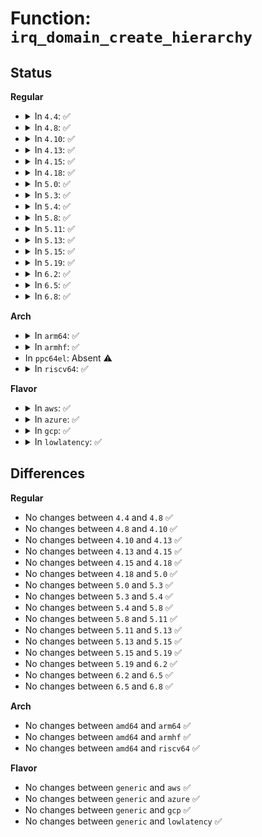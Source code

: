 # Function: <code>irq_domain_create_hierarchy</code>

## Status
<b>Regular</b>
<ul>
<li>
<details>
<summary>In <code>4.4</code>: ✅</summary>

```c
struct irq_domain *irq_domain_create_hierarchy(struct irq_domain *parent, unsigned int flags, unsigned int size, struct fwnode_handle *fwnode, const struct irq_domain_ops *ops, void *host_data);
```

**Collision:** Unique Global

**Inline:** No

**Transformation:** False

**Instances:**

```
In kernel/irq/irqdomain.c (ffffffff810e0ef0)
Location: kernel/irq/irqdomain.c:873
Inline: False
Direct callers:
  - kernel/irq/msi.c:msi_create_irq_domain
```
**Symbols:**

```
ffffffff810e0ef0-ffffffff810e0f36: irq_domain_create_hierarchy (STB_GLOBAL)
```
</details>
</li>
<li>
<details>
<summary>In <code>4.8</code>: ✅</summary>

```c
struct irq_domain *irq_domain_create_hierarchy(struct irq_domain *parent, unsigned int flags, unsigned int size, struct fwnode_handle *fwnode, const struct irq_domain_ops *ops, void *host_data);
```

**Collision:** Unique Global

**Inline:** No

**Transformation:** False

**Instances:**

```
In kernel/irq/irqdomain.c (ffffffff810e64c0)
Location: kernel/irq/irqdomain.c:920
Inline: False
Direct callers:
  - kernel/irq/msi.c:msi_create_irq_domain
  - drivers/base/platform-msi.c:platform_msi_create_device_domain
```
**Symbols:**

```
ffffffff810e64c0-ffffffff810e6506: irq_domain_create_hierarchy (STB_GLOBAL)
```
</details>
</li>
<li>
<details>
<summary>In <code>4.10</code>: ✅</summary>

```c
struct irq_domain *irq_domain_create_hierarchy(struct irq_domain *parent, unsigned int flags, unsigned int size, struct fwnode_handle *fwnode, const struct irq_domain_ops *ops, void *host_data);
```

**Collision:** Unique Global

**Inline:** No

**Transformation:** False

**Instances:**

```
In kernel/irq/irqdomain.c (ffffffff810eceb0)
Location: kernel/irq/irqdomain.c:946
Inline: False
Direct callers:
  - kernel/irq/msi.c:msi_create_irq_domain
  - drivers/base/platform-msi.c:platform_msi_create_device_domain
```
**Symbols:**

```
ffffffff810eceb0-ffffffff810ecef6: irq_domain_create_hierarchy (STB_GLOBAL)
```
</details>
</li>
<li>
<details>
<summary>In <code>4.13</code>: ✅</summary>

```c
struct irq_domain *irq_domain_create_hierarchy(struct irq_domain *parent, unsigned int flags, unsigned int size, struct fwnode_handle *fwnode, const struct irq_domain_ops *ops, void *host_data);
```

**Collision:** Unique Global

**Inline:** No

**Transformation:** False

**Instances:**

```
In kernel/irq/irqdomain.c (ffffffff810ec850)
Location: kernel/irq/irqdomain.c:1113
Inline: False
Direct callers:
  - kernel/irq/msi.c:msi_create_irq_domain
  - drivers/base/platform-msi.c:platform_msi_create_device_domain
```
**Symbols:**

```
ffffffff810ec850-ffffffff810ec896: irq_domain_create_hierarchy (STB_GLOBAL)
```
</details>
</li>
<li>
<details>
<summary>In <code>4.15</code>: ✅</summary>

```c
struct irq_domain *irq_domain_create_hierarchy(struct irq_domain *parent, unsigned int flags, unsigned int size, struct fwnode_handle *fwnode, const struct irq_domain_ops *ops, void *host_data);
```

**Collision:** Unique Global

**Inline:** No

**Transformation:** False

**Instances:**

```
In kernel/irq/irqdomain.c (ffffffff810f50c0)
Location: kernel/irq/irqdomain.c:1126
Inline: False
Direct callers:
  - kernel/irq/msi.c:msi_create_irq_domain
  - drivers/base/platform-msi.c:platform_msi_create_device_domain
```
**Symbols:**

```
ffffffff810f50c0-ffffffff810f5106: irq_domain_create_hierarchy (STB_GLOBAL)
```
</details>
</li>
<li>
<details>
<summary>In <code>4.18</code>: ✅</summary>

```c
struct irq_domain *irq_domain_create_hierarchy(struct irq_domain *parent, unsigned int flags, unsigned int size, struct fwnode_handle *fwnode, const struct irq_domain_ops *ops, void *host_data);
```

**Collision:** Unique Global

**Inline:** No

**Transformation:** False

**Instances:**

```
In kernel/irq/irqdomain.c (ffffffff810fd490)
Location: kernel/irq/irqdomain.c:1010
Inline: False
Direct callers:
  - kernel/irq/msi.c:msi_create_irq_domain
  - drivers/base/platform-msi.c:platform_msi_create_device_domain
```
**Symbols:**

```
ffffffff810fd490-ffffffff810fd4d6: irq_domain_create_hierarchy (STB_GLOBAL)
```
</details>
</li>
<li>
<details>
<summary>In <code>5.0</code>: ✅</summary>

```c
struct irq_domain *irq_domain_create_hierarchy(struct irq_domain *parent, unsigned int flags, unsigned int size, struct fwnode_handle *fwnode, const struct irq_domain_ops *ops, void *host_data);
```

**Collision:** Unique Global

**Inline:** No

**Transformation:** False

**Instances:**

```
In kernel/irq/irqdomain.c (ffffffff81108f40)
Location: kernel/irq/irqdomain.c:1010
Inline: False
Direct callers:
  - kernel/irq/msi.c:msi_create_irq_domain
  - drivers/base/platform-msi.c:__platform_msi_create_device_domain
```
**Symbols:**

```
ffffffff81108f40-ffffffff81108f86: irq_domain_create_hierarchy (STB_GLOBAL)
```
</details>
</li>
<li>
<details>
<summary>In <code>5.3</code>: ✅</summary>

```c
struct irq_domain *irq_domain_create_hierarchy(struct irq_domain *parent, unsigned int flags, unsigned int size, struct fwnode_handle *fwnode, const struct irq_domain_ops *ops, void *host_data);
```

**Collision:** Unique Global

**Inline:** No

**Transformation:** False

**Instances:**

```
In kernel/irq/irqdomain.c (ffffffff81112510)
Location: kernel/irq/irqdomain.c:1047
Inline: False
Direct callers:
  - kernel/irq/msi.c:msi_create_irq_domain
  - drivers/iommu/hyperv-iommu.c:hyperv_prepare_irq_remapping
  - drivers/base/platform-msi.c:__platform_msi_create_device_domain
```
**Symbols:**

```
ffffffff81112510-ffffffff81112556: irq_domain_create_hierarchy (STB_GLOBAL)
```
</details>
</li>
<li>
<details>
<summary>In <code>5.4</code>: ✅</summary>

```c
struct irq_domain *irq_domain_create_hierarchy(struct irq_domain *parent, unsigned int flags, unsigned int size, struct fwnode_handle *fwnode, const struct irq_domain_ops *ops, void *host_data);
```

**Collision:** Unique Global

**Inline:** No

**Transformation:** False

**Instances:**

```
In kernel/irq/irqdomain.c (ffffffff8111e7a0)
Location: kernel/irq/irqdomain.c:1049
Inline: False
Direct callers:
  - kernel/irq/msi.c:msi_create_irq_domain
  - drivers/gpio/gpiolib.c:gpiochip_add_data_with_key
  - drivers/iommu/hyperv-iommu.c:hyperv_prepare_irq_remapping
  - drivers/base/platform-msi.c:__platform_msi_create_device_domain
```
**Symbols:**

```
ffffffff8111e7a0-ffffffff8111e7e6: irq_domain_create_hierarchy (STB_GLOBAL)
```
</details>
</li>
<li>
<details>
<summary>In <code>5.8</code>: ✅</summary>

```c
struct irq_domain *irq_domain_create_hierarchy(struct irq_domain *parent, unsigned int flags, unsigned int size, struct fwnode_handle *fwnode, const struct irq_domain_ops *ops, void *host_data);
```

**Collision:** Unique Global

**Inline:** No

**Transformation:** False

**Instances:**

```
In kernel/irq/irqdomain.c (ffffffff81129ee0)
Location: kernel/irq/irqdomain.c:1063
Inline: False
Direct callers:
  - kernel/irq/msi.c:msi_create_irq_domain
  - drivers/gpio/gpiolib.c:gpiochip_add_irqchip
  - drivers/iommu/hyperv-iommu.c:hyperv_prepare_irq_remapping
  - drivers/base/platform-msi.c:__platform_msi_create_device_domain
```
**Symbols:**

```
ffffffff81129ee0-ffffffff81129f26: irq_domain_create_hierarchy (STB_GLOBAL)
```
</details>
</li>
<li>
<details>
<summary>In <code>5.11</code>: ✅</summary>

```c
struct irq_domain *irq_domain_create_hierarchy(struct irq_domain *parent, unsigned int flags, unsigned int size, struct fwnode_handle *fwnode, const struct irq_domain_ops *ops, void *host_data);
```

**Collision:** Unique Global

**Inline:** No

**Transformation:** False

**Instances:**

```
In kernel/irq/irqdomain.c (ffffffff811258a0)
Location: kernel/irq/irqdomain.c:1087
Inline: False
Direct callers:
  - kernel/irq/msi.c:msi_create_irq_domain
  - drivers/gpio/gpiolib.c:gpiochip_add_irqchip
  - drivers/iommu/amd/init.c:iommu_setup_intcapxt
  - drivers/iommu/hyperv-iommu.c:hyperv_prepare_irq_remapping
  - drivers/base/platform-msi.c:__platform_msi_create_device_domain
```
**Symbols:**

```
ffffffff811258a0-ffffffff811258e6: irq_domain_create_hierarchy (STB_GLOBAL)
```
</details>
</li>
<li>
<details>
<summary>In <code>5.13</code>: ✅</summary>

```c
struct irq_domain *irq_domain_create_hierarchy(struct irq_domain *parent, unsigned int flags, unsigned int size, struct fwnode_handle *fwnode, const struct irq_domain_ops *ops, void *host_data);
```

**Collision:** Unique Global

**Inline:** No

**Transformation:** False

**Instances:**

```
In kernel/irq/irqdomain.c (ffffffff81125b90)
Location: kernel/irq/irqdomain.c:1054
Inline: False
Direct callers:
  - kernel/irq/msi.c:msi_create_irq_domain
  - drivers/iommu/amd/init.c:amd_iommu_enable_interrupts
  - drivers/iommu/hyperv-iommu.c:hyperv_prepare_irq_remapping
  - drivers/base/platform-msi.c:__platform_msi_create_device_domain
```
**Symbols:**

```
ffffffff81125b90-ffffffff81125bd6: irq_domain_create_hierarchy (STB_GLOBAL)
```
</details>
</li>
<li>
<details>
<summary>In <code>5.15</code>: ✅</summary>

```c
struct irq_domain *irq_domain_create_hierarchy(struct irq_domain *parent, unsigned int flags, unsigned int size, struct fwnode_handle *fwnode, const struct irq_domain_ops *ops, void *host_data);
```

**Collision:** Unique Global

**Inline:** No

**Transformation:** False

**Instances:**

```
In kernel/irq/irqdomain.c (ffffffff81146330)
Location: kernel/irq/irqdomain.c:1093
Inline: False
Direct callers:
  - kernel/irq/msi.c:msi_create_irq_domain
  - drivers/iommu/amd/init.c:amd_iommu_enable_interrupts
  - drivers/iommu/hyperv-iommu.c:hyperv_prepare_irq_remapping
  - drivers/base/platform-msi.c:__platform_msi_create_device_domain
```
**Symbols:**

```
ffffffff81146330-ffffffff81146376: irq_domain_create_hierarchy (STB_GLOBAL)
```
</details>
</li>
<li>
<details>
<summary>In <code>5.19</code>: ✅</summary>

```c
struct irq_domain *irq_domain_create_hierarchy(struct irq_domain *parent, unsigned int flags, unsigned int size, struct fwnode_handle *fwnode, const struct irq_domain_ops *ops, void *host_data);
```

**Collision:** Unique Global

**Inline:** No

**Transformation:** False

**Instances:**

```
In kernel/irq/irqdomain.c (ffffffff8116a5e0)
Location: kernel/irq/irqdomain.c:1095
Inline: False
Direct callers:
  - kernel/irq/msi.c:msi_create_irq_domain
  - drivers/iommu/amd/init.c:amd_iommu_enable_interrupts
  - drivers/iommu/intel/irq_remapping.c:intel_setup_irq_remapping
  - drivers/iommu/hyperv-iommu.c:hyperv_prepare_irq_remapping
  - drivers/base/platform-msi.c:__platform_msi_create_device_domain
```
**Symbols:**

```
ffffffff8116a5e0-ffffffff8116a638: irq_domain_create_hierarchy (STB_GLOBAL)
```
</details>
</li>
<li>
<details>
<summary>In <code>6.2</code>: ✅</summary>

```c
struct irq_domain *irq_domain_create_hierarchy(struct irq_domain *parent, unsigned int flags, unsigned int size, struct fwnode_handle *fwnode, const struct irq_domain_ops *ops, void *host_data);
```

**Collision:** Unique Global

**Inline:** No

**Transformation:** False

**Instances:**

```
In kernel/irq/irqdomain.c (ffffffff8119f170)
Location: kernel/irq/irqdomain.c:1152
Inline: False
Direct callers:
  - kernel/irq/msi.c:__msi_create_irq_domain
  - drivers/iommu/amd/iommu.c:amd_iommu_create_irq_domain
  - drivers/iommu/amd/init.c:amd_iommu_enable_interrupts
  - drivers/iommu/intel/irq_remapping.c:intel_setup_irq_remapping
  - drivers/iommu/hyperv-iommu.c:hyperv_prepare_irq_remapping
  - drivers/base/platform-msi.c:__platform_msi_create_device_domain
```
**Symbols:**

```
ffffffff8119f170-ffffffff8119f1df: irq_domain_create_hierarchy (STB_GLOBAL)
```
</details>
</li>
<li>
<details>
<summary>In <code>6.5</code>: ✅</summary>

```c
struct irq_domain *irq_domain_create_hierarchy(struct irq_domain *parent, unsigned int flags, unsigned int size, struct fwnode_handle *fwnode, const struct irq_domain_ops *ops, void *host_data);
```

**Collision:** Unique Global

**Inline:** No

**Transformation:** False

**Instances:**

```
In kernel/irq/irqdomain.c (ffffffff811b1050)
Location: kernel/irq/irqdomain.c:1133
Inline: False
Direct callers:
  - arch/x86/kernel/apic/io_apic.c:mp_irqdomain_create
  - arch/x86/platform/uv/uv_irq.c:uv_setup_irq
  - kernel/irq/msi.c:__msi_create_irq_domain
  - drivers/iommu/amd/iommu.c:amd_iommu_create_irq_domain
  - drivers/iommu/amd/init.c:amd_iommu_enable_interrupts
  - drivers/iommu/intel/irq_remapping.c:intel_setup_irq_remapping
  - drivers/iommu/hyperv-iommu.c:hyperv_prepare_irq_remapping
  - drivers/base/platform-msi.c:__platform_msi_create_device_domain
```
**Symbols:**

```
ffffffff811b1050-ffffffff811b10cf: irq_domain_create_hierarchy (STB_GLOBAL)
```
</details>
</li>
<li>
<details>
<summary>In <code>6.8</code>: ✅</summary>

```c
struct irq_domain *irq_domain_create_hierarchy(struct irq_domain *parent, unsigned int flags, unsigned int size, struct fwnode_handle *fwnode, const struct irq_domain_ops *ops, void *host_data);
```

**Collision:** Unique Global

**Inline:** No

**Transformation:** False

**Instances:**

```
In kernel/irq/irqdomain.c (ffffffff811c0dd0)
Location: kernel/irq/irqdomain.c:1133
Inline: False
Direct callers:
  - arch/x86/kernel/apic/io_apic.c:mp_irqdomain_create
  - arch/x86/platform/uv/uv_irq.c:uv_setup_irq
  - kernel/irq/msi.c:__msi_create_irq_domain
  - drivers/gpio/gpiolib.c:gpiochip_add_irqchip
  - drivers/iommu/amd/iommu.c:amd_iommu_create_irq_domain
  - drivers/iommu/amd/init.c:__iommu_setup_intcapxt
  - drivers/iommu/intel/irq_remapping.c:intel_setup_irq_remapping
  - drivers/iommu/hyperv-iommu.c:hyperv_prepare_irq_remapping
  - drivers/base/platform-msi.c:__platform_msi_create_device_domain
```
**Symbols:**

```
ffffffff811c0dd0-ffffffff811c0e4f: irq_domain_create_hierarchy (STB_GLOBAL)
```
</details>
</li>
</ul>
<b>Arch</b>
<ul>
<li>
<details>
<summary>In <code>arm64</code>: ✅</summary>

```c
struct irq_domain *irq_domain_create_hierarchy(struct irq_domain *parent, unsigned int flags, unsigned int size, struct fwnode_handle *fwnode, const struct irq_domain_ops *ops, void *host_data);
```

**Collision:** Unique Global

**Inline:** No

**Transformation:** False

**Instances:**

```
In kernel/irq/irqdomain.c (ffff800010184038)
Location: kernel/irq/irqdomain.c:1049
Inline: False
Direct callers:
  - kernel/irq/msi.c:msi_create_irq_domain
  - drivers/irqchip/irq-gic-v4.c:its_alloc_vcpu_irqs
  - drivers/irqchip/irq-mtk-sysirq.c:mtk_sysirq_of_init
  - drivers/irqchip/irq-mtk-cirq.c:mtk_cirq_of_init
  - drivers/irqchip/irq-imx-gpcv2.c:imx_gpcv2_irqchip_init
  - drivers/irqchip/irq-mvebu-gicp.c:mvebu_gicp_probe
  - drivers/irqchip/irq-mvebu-sei.c:mvebu_sei_probe
  - drivers/irqchip/irq-mvebu-sei.c:mvebu_sei_probe
  - drivers/irqchip/irq-sni-exiu.c:exiu_dt_init
  - drivers/irqchip/irq-meson-gpio.c:meson_gpio_irq_of_init
  - drivers/irqchip/qcom-pdc.c:qcom_pdc_init
  - drivers/irqchip/irq-ti-sci-intr.c:ti_sci_intr_irq_domain_probe
  - drivers/gpio/gpiolib.c:gpiochip_add_data_with_key
  - drivers/acpi/irq.c:acpi_irq_create_hierarchy
  - drivers/base/platform-msi.c:__platform_msi_create_device_domain
```
**Symbols:**

```
ffff800010184038-ffff8000101840c4: irq_domain_create_hierarchy (STB_GLOBAL)
```
</details>
</li>
<li>
<details>
<summary>In <code>armhf</code>: ✅</summary>

```c
struct irq_domain *irq_domain_create_hierarchy(struct irq_domain *parent, unsigned int flags, unsigned int size, struct fwnode_handle *fwnode, const struct irq_domain_ops *ops, void *host_data);
```

**Collision:** Unique Global

**Inline:** No

**Transformation:** False

**Instances:**

```
In kernel/irq/irqdomain.c (c03d31dc)
Location: kernel/irq/irqdomain.c:1049
Inline: False
Direct callers:
  - arch/arm/mach-exynos/suspend.c:exynos_pmu_irq_init
  - arch/arm/mach-imx/gpc.c:imx_gpc_init
  - arch/arm/mach-omap2/omap-wakeupgen.c:wakeupgen_init
  - kernel/irq/msi.c:msi_create_irq_domain
  - drivers/irqchip/irq-tegra.c:tegra_ictlr_init
  - drivers/irqchip/irq-gic-v4.c:its_alloc_vcpu_irqs
  - drivers/irqchip/irq-renesas-rza1.c:rza1_irqc_probe
  - drivers/irqchip/irq-crossbar.c:irqcrossbar_init
  - drivers/irqchip/irq-vf610-mscm-ir.c:vf610_mscm_ir_of_init
  - drivers/irqchip/irq-mtk-sysirq.c:mtk_sysirq_of_init
  - drivers/irqchip/irq-mtk-cirq.c:mtk_cirq_of_init
  - drivers/irqchip/irq-imx-gpcv2.c:imx_gpcv2_irqchip_init
  - drivers/irqchip/irq-uniphier-aidet.c:uniphier_aidet_probe
  - drivers/irqchip/irq-meson-gpio.c:meson_gpio_irq_of_init
  - drivers/irqchip/qcom-pdc.c:qcom_pdc_init
  - drivers/gpio/gpiolib.c:gpiochip_add_data_with_key
  - drivers/base/platform-msi.c:__platform_msi_create_device_domain
```
**Symbols:**

```
c03d31dc-c03d324c: irq_domain_create_hierarchy (STB_GLOBAL)
```
</details>
</li>
<li>
In <code>ppc64el</code>: Absent ⚠️
</li>
<li>
<details>
<summary>In <code>riscv64</code>: ✅</summary>

```c
struct irq_domain *irq_domain_create_hierarchy(struct irq_domain *parent, unsigned int flags, unsigned int size, struct fwnode_handle *fwnode, const struct irq_domain_ops *ops, void *host_data);
```

**Collision:** Unique Global

**Inline:** No

**Transformation:** False

**Instances:**

```
In kernel/irq/irqdomain.c (ffffffe00011b11a)
Location: kernel/irq/irqdomain.c:1049
Inline: False
Direct callers:
  - kernel/irq/msi.c:msi_create_irq_domain
  - drivers/gpio/gpiolib.c:gpiochip_add_data_with_key
  - drivers/base/platform-msi.c:__platform_msi_create_device_domain
  - drivers/base/platform-msi.c:__platform_msi_create_device_domain
```
**Symbols:**

```
ffffffe00011b11a-ffffffe00011b190: irq_domain_create_hierarchy (STB_GLOBAL)
```
</details>
</li>
</ul>
<b>Flavor</b>
<ul>
<li>
<details>
<summary>In <code>aws</code>: ✅</summary>

```c
struct irq_domain *irq_domain_create_hierarchy(struct irq_domain *parent, unsigned int flags, unsigned int size, struct fwnode_handle *fwnode, const struct irq_domain_ops *ops, void *host_data);
```

**Collision:** Unique Global

**Inline:** No

**Transformation:** False

**Instances:**

```
In kernel/irq/irqdomain.c (ffffffff81116d80)
Location: kernel/irq/irqdomain.c:1049
Inline: False
Direct callers:
  - kernel/irq/msi.c:msi_create_irq_domain
  - drivers/gpio/gpiolib.c:gpiochip_add_data_with_key
  - drivers/iommu/hyperv-iommu.c:hyperv_prepare_irq_remapping
  - drivers/base/platform-msi.c:__platform_msi_create_device_domain
```
**Symbols:**

```
ffffffff81116d80-ffffffff81116dc6: irq_domain_create_hierarchy (STB_GLOBAL)
```
</details>
</li>
<li>
<details>
<summary>In <code>azure</code>: ✅</summary>

```c
struct irq_domain *irq_domain_create_hierarchy(struct irq_domain *parent, unsigned int flags, unsigned int size, struct fwnode_handle *fwnode, const struct irq_domain_ops *ops, void *host_data);
```

**Collision:** Unique Global

**Inline:** No

**Transformation:** False

**Instances:**

```
In kernel/irq/irqdomain.c (ffffffff81107a70)
Location: kernel/irq/irqdomain.c:1049
Inline: False
Direct callers:
  - kernel/irq/msi.c:msi_create_irq_domain
  - drivers/gpio/gpiolib.c:gpiochip_add_data_with_key
  - drivers/iommu/hyperv-iommu.c:hyperv_prepare_irq_remapping
  - drivers/base/platform-msi.c:__platform_msi_create_device_domain
```
**Symbols:**

```
ffffffff81107a70-ffffffff81107ab6: irq_domain_create_hierarchy (STB_GLOBAL)
```
</details>
</li>
<li>
<details>
<summary>In <code>gcp</code>: ✅</summary>

```c
struct irq_domain *irq_domain_create_hierarchy(struct irq_domain *parent, unsigned int flags, unsigned int size, struct fwnode_handle *fwnode, const struct irq_domain_ops *ops, void *host_data);
```

**Collision:** Unique Global

**Inline:** No

**Transformation:** False

**Instances:**

```
In kernel/irq/irqdomain.c (ffffffff81114c70)
Location: kernel/irq/irqdomain.c:1049
Inline: False
Direct callers:
  - kernel/irq/msi.c:msi_create_irq_domain
  - drivers/gpio/gpiolib.c:gpiochip_add_data_with_key
  - drivers/iommu/hyperv-iommu.c:hyperv_prepare_irq_remapping
  - drivers/base/platform-msi.c:__platform_msi_create_device_domain
```
**Symbols:**

```
ffffffff81114c70-ffffffff81114cb6: irq_domain_create_hierarchy (STB_GLOBAL)
```
</details>
</li>
<li>
<details>
<summary>In <code>lowlatency</code>: ✅</summary>

```c
struct irq_domain *irq_domain_create_hierarchy(struct irq_domain *parent, unsigned int flags, unsigned int size, struct fwnode_handle *fwnode, const struct irq_domain_ops *ops, void *host_data);
```

**Collision:** Unique Global

**Inline:** No

**Transformation:** False

**Instances:**

```
In kernel/irq/irqdomain.c (ffffffff811202a0)
Location: kernel/irq/irqdomain.c:1049
Inline: False
Direct callers:
  - kernel/irq/msi.c:msi_create_irq_domain
  - drivers/gpio/gpiolib.c:gpiochip_add_data_with_key
  - drivers/iommu/hyperv-iommu.c:hyperv_prepare_irq_remapping
  - drivers/base/platform-msi.c:__platform_msi_create_device_domain
```
**Symbols:**

```
ffffffff811202a0-ffffffff811202e6: irq_domain_create_hierarchy (STB_GLOBAL)
```
</details>
</li>
</ul>

## Differences
<b>Regular</b>
<ul>
<li>
No changes between <code>4.4</code> and <code>4.8</code> ✅
</li>
<li>
No changes between <code>4.8</code> and <code>4.10</code> ✅
</li>
<li>
No changes between <code>4.10</code> and <code>4.13</code> ✅
</li>
<li>
No changes between <code>4.13</code> and <code>4.15</code> ✅
</li>
<li>
No changes between <code>4.15</code> and <code>4.18</code> ✅
</li>
<li>
No changes between <code>4.18</code> and <code>5.0</code> ✅
</li>
<li>
No changes between <code>5.0</code> and <code>5.3</code> ✅
</li>
<li>
No changes between <code>5.3</code> and <code>5.4</code> ✅
</li>
<li>
No changes between <code>5.4</code> and <code>5.8</code> ✅
</li>
<li>
No changes between <code>5.8</code> and <code>5.11</code> ✅
</li>
<li>
No changes between <code>5.11</code> and <code>5.13</code> ✅
</li>
<li>
No changes between <code>5.13</code> and <code>5.15</code> ✅
</li>
<li>
No changes between <code>5.15</code> and <code>5.19</code> ✅
</li>
<li>
No changes between <code>5.19</code> and <code>6.2</code> ✅
</li>
<li>
No changes between <code>6.2</code> and <code>6.5</code> ✅
</li>
<li>
No changes between <code>6.5</code> and <code>6.8</code> ✅
</li>
</ul>
<b>Arch</b>
<ul>
<li>
No changes between <code>amd64</code> and <code>arm64</code> ✅
</li>
<li>
No changes between <code>amd64</code> and <code>armhf</code> ✅
</li>
<li>
No changes between <code>amd64</code> and <code>riscv64</code> ✅
</li>
</ul>
<b>Flavor</b>
<ul>
<li>
No changes between <code>generic</code> and <code>aws</code> ✅
</li>
<li>
No changes between <code>generic</code> and <code>azure</code> ✅
</li>
<li>
No changes between <code>generic</code> and <code>gcp</code> ✅
</li>
<li>
No changes between <code>generic</code> and <code>lowlatency</code> ✅
</li>
</ul>
